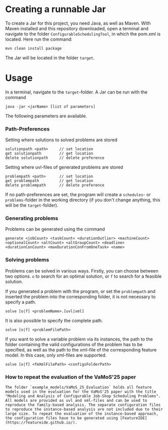 # Creating a runnable Jar
To create a Jar for this project, you need Java, as well as Maven.
With Maven installed and this repository downloaded, open a terminal and navigate to the folder `ConfigurableSchedulingTool`, in which the pom.xml is located.
Here run the command:
```
mvn clean install package
```
The Jar will be located in the folder `target`.

# Usage
In a terminal, navigate to the `target`-folder. A Jar can be run with the command
```
java -jar <jarName> [list of parameters]
```
The following parameters are available.

### Path-Preferences
Setting where solutions to solved problems are stored
```
solutionpath <path>     // set location
get solutionpath        // get location
delete solutionpath     // delete preference
```
Setting where uvl-files of generated problems are stored
``` 
problempath <path>      // set location
get problempath         // get location
delete problempath      // delete preference
```
If no path-preferences are set, the program will create a `schedules`- or `problems`-folder in the working directory (if you don't change anything, this will be the `target`-folder).  

### Generating problems
Problems can be generated using the command
``` 
generate <jobCount> <taskCount< <durationOutlier> <machineCount> <optionalCount> <altCount> <altGroupCount> <deadline> <durationConCount> <maxDurationConFromOneTask> <name>
```

### Solving problems
Problems can be solved in various ways. Firstly, you can choose between two options. `o` to search for an optimal solution, or `f` to search for a feasible solution.


If you generated a problem with the program, or set the `problempath` and inserted the problem into the corresponding folder, it is not necessary to specify a path.
```
solve [o|f] <problemName>.[uvl|xml]
```
It is also possible to specify the complete path.
``` 
solve [o|f] <problemFilePath>
```
If you want to solve a variable problem via its instances, the path to the folder containing the valid configurations of the problem has to be specified, as well as the path to the xml-file of the corresponding feature model. In this case, only xml-files are supported.
```
solve [o|f] <fmXmlFilePath> <configsFolderPath>
```
### How to repeat the evaluation of the VaMoS'25 paper

    The folder `example_models/VaMoS_25_Evaluation` holds all feature models used in the evaluation for the VaMoS'25 paper with the title "Modeling and Analysis of Configurable Job-Shop Scheduling Problems". All models are provided as uvl and xml-files and can be used to reproduce the family-based analysis. The separate configuration files to reproduce the instance-based analysis are not included due to their large size. To repeat the evaluation of the instance-based approach, the configuration files have to be generated using [FeatureIDE](https://featureide.github.io/).